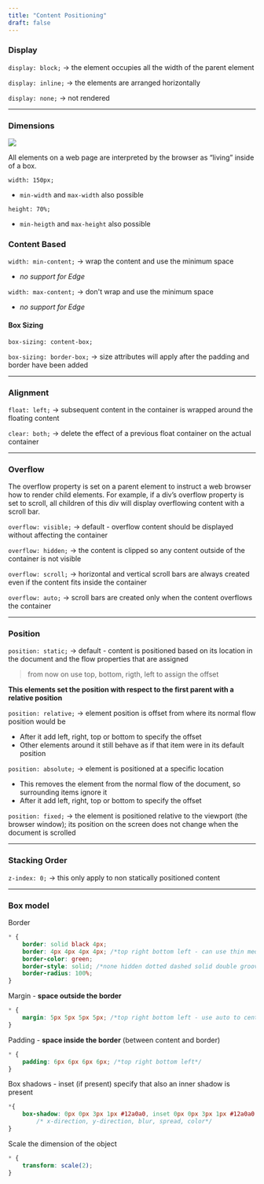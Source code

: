 ```yaml
---
title: "Content Positioning"
draft: false
---
```


### Display

`display: block;` → the element occupies all the width of the parent element

`display: inline;` → the elements are arranged horizontally

`display: none;` → not rendered

* * *

### Dimensions

<img src="/img/content/css/box-model.png" class="img-fluid figure-img img-custom">

All elements on a web page are interpreted by the browser as “living” inside of a box.

`width: 150px;`

-   `min-width` and `max-width` also possible

`height: 70%;`

-   `min-heigth` and `max-height` also possible

### Content Based

`width: min-content;` → wrap the content and use the minimum space

-   _no support for Edge_

`width: max-content;` → don't wrap and use the minimum space

-   _no support for Edge_

#### Box Sizing

`box-sizing: content-box;`

`box-sizing: border-box;` → size attributes will apply after the padding and border have been added

* * *

### Alignment

`float: left;` → subsequent content in the container is wrapped around the floating content

`clear: both;` → delete the effect of a previous float container on the actual container

* * *

### Overflow

The overflow property is set on a parent element to instruct a web browser how to render child elements. For example, if a div’s overflow property is set to scroll, all children of this div will display overflowing content with a scroll bar.

`overflow: visible;` → default - overflow content should be displayed without affecting the container

`overflow: hidden;` → the content is clipped so any content outside of the container is not visible

`overflow: scroll;` → horizontal and vertical scroll bars are always created even if the content fits inside the container

`overflow: auto;` → scroll bars are created only when the content overflows the container

* * *

### Position

`position: static;` -> default - content is positioned based on its location in the document and the flow properties that are assigned

> from now on use top, bottom, rigth, left to assign the offset

**This elements set the position with respect to the first parent with a relative position**

`position: relative;` → element position is offset from where its normal flow position would be

-   After it add left, right, top or bottom to specify the offset
-   Other elements around it still behave as if that item were in its default position

`position: absolute;` → element is positioned at a specific location

-   This removes the element from the normal flow of the document, so surrounding items ignore it
-   After it add left, right, top or bottom to specify the offset

`position: fixed;` → the element is positioned relative to the viewport (the browser window); its position on the screen does not change when the document is scrolled

* * *

### Stacking Order

`z-index: 0;` → this only apply to non statically positioned content

* * *

### Box model

Border

```css
* {
    border: solid black 4px;
    border: 4px 4px 4px 4px; /*top right bottom left - can use thin medium thick*/
    border-color: green;
    border-style: solid; /*none hidden dotted dashed solid double groove ridge inset outset*/
    border-radius: 100%;
}
```

Margin - **space outside the border**

```css
* {
    margin: 5px 5px 5px 5px; /*top right bottom left - use auto to center*/
}
```

Padding - **space inside the border** (between content and border)

```css
* {
    padding: 6px 6px 6px 6px; /*top right bottom left*/
}
```

Box shadows - inset (if present) specify that also an inner shadow is present

```css
*{
    box-shadow: 0px 0px 3px 1px #12a0a0, inset 0px 0px 3px 1px #12a0a0;
        /* x-direction, y-direction, blur, spread, color*/
}
```

Scale the dimension of the object

```css
* {
    transform: scale(2);
}
```
